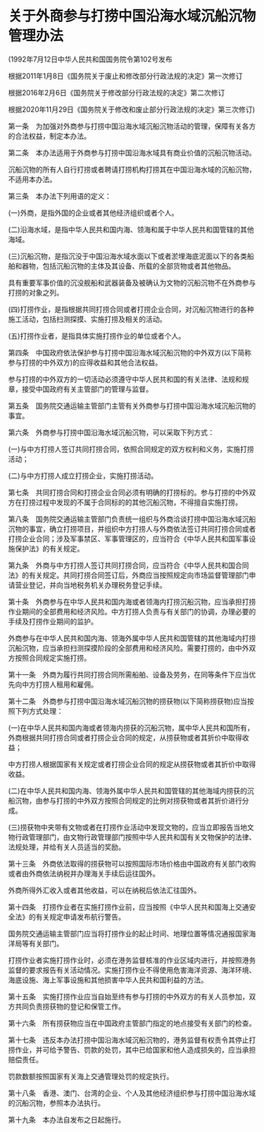 # 关于外商参与打捞中国沿海水域沉船沉物管理办法

(1992年7月12日中华人民共和国国务院令第102号发布

根据2011年1月8日《国务院关于废止和修改部分行政法规的决定》第一次修订

根据2016年2月6日《国务院关于修改部分行政法规的决定》第二次修订

根据2020年11月29日《国务院关于修改和废止部分行政法规的决定》第三次修订)
 
第一条　为加强对外商参与打捞中国沿海水域沉船沉物活动的管理，保障有关各方的合法权益，制定本办法。

第二条　本办法适用于外商参与打捞中国沿海水域具有商业价值的沉船沉物活动。

沉船沉物的所有人自行打捞或者聘请打捞机构打捞其在中国沿海水域的沉船沉物，不适用本办法。

第三条　本办法下列用语的定义：

(一)外商，是指外国的企业或者其他经济组织或者个人。

(二)沿海水域，是指中华人民共和国内海、领海和属于中华人民共和国管辖的其他海域。

(三)沉船沉物，是指沉没于中国沿海水域水面以下或者淤埋海底泥面以下的各类船舶和器物，包括沉船沉物的主体及其设备、所载的全部货物或者其他物品。

具有重要军事价值的沉没舰船和武器装备及被确认为文物的沉船沉物不在外商参与打捞的对象之列。

(四)打捞作业，是指根据共同打捞合同或者打捞企业合同，对沉船沉物进行的各种施工活动，包括扫测探摸、实施打捞及相关的活动。

(五)打捞作业者，是指具体实施打捞作业的单位或者个人。

第四条　中国政府依法保护参与打捞中国沿海水域沉船沉物的中外双方(以下简称参与打捞的中外双方)的应得收益和其他合法权益。

参与打捞的中外双方的一切活动必须遵守中华人民共和国的有关法律、法规和规章，接受中国政府有关主管部门的管理与监督。

第五条　国务院交通运输主管部门主管有关外商参与打捞中国沿海水域沉船沉物的事宜。

第六条　外商参与打捞中国沿海水域沉船沉物，可以采取下列方式：

(一)与中方打捞人签订共同打捞合同，依照合同规定的双方权利和义务，实施打捞活动；

(二)与中方打捞人成立打捞企业，实施打捞活动。

第七条　共同打捞合同和打捞企业合同必须有明确的打捞标的。参与打捞的中外双方在打捞过程中发现的不属于合同标的的其他沉船沉物，不得擅自实施打捞。

第八条　国务院交通运输主管部门负责统一组织与外商洽谈打捞中国沿海水域沉船沉物的事宜，确立打捞项目，并组织中方打捞人与外商依法签订共同打捞合同或者打捞企业合同；涉及军事禁区、军事管理区的，应当符合《中华人民共和国军事设施保护法》的有关规定。

第九条　外商与中方打捞人签订共同打捞合同，应当符合《中华人民共和国合同法》的有关规定。共同打捞合同签订后，外商应当按照规定向市场监督管理部门申请营业登记，并向当地税务机关办理税务登记手续。

第十条　外商参与在中华人民共和国内海或者领海内打捞沉船沉物，应当承担打捞作业期间的全部费用和经济风险。中方打捞人负责与有关部门的协调，办理必要的手续及打捞作业期间的监护。

外商参与在中华人民共和国内海、领海外属中华人民共和国管辖的其他海域内打捞沉船沉物，应当承担扫测探摸阶段的全部费用和经济风险。需要打捞的，由中外双方按照合同规定实施打捞。

第十一条　外商为履行共同打捞合同所需船舶、设备及劳务，在同等条件下应当优先向中方打捞人租用和雇佣。

第十二条　外商参与打捞中国沿海水域沉船沉物的捞获物(以下简称捞获物)应当按照下列方式处理：

(一)在中华人民共和国内海或者领海内捞获的沉船沉物，属中华人民共和国所有，外商根据共同打捞合同或者打捞企业合同的规定，从捞获物或者其折价中取得收益；

中方打捞人根据国家有关规定或者打捞企业合同的规定从捞获物或者其折价中取得收益。

(二)在中华人民共和国内海、领海外属中华人民共和国管辖的其他海域内捞获的沉船沉物，由参与打捞的中外双方按照合同规定的比例对捞获物或者其折价进行分成。

(三)捞获物中夹带有文物或者在打捞作业活动中发现文物的，应当立即报告当地文物行政管理部门，由文物行政管理部门按照中华人民共和国有关文物保护的法律、法规处理，并给有关人员适当的奖励。

第十三条　外商依法取得的捞获物可以按照国际市场价格由中国政府有关部门收购或者由外商依法纳税并办理海关手续后运往国外。

外商所得外汇收入或者其他收益，可以在纳税后依法汇往国外。

第十四条　打捞作业者在实施打捞作业前，应当按照《中华人民共和国海上交通安全法》的有关规定申请发布航行警告。

国务院交通运输主管部门应当将打捞作业的起止时间、地理位置等情况通报国家海洋局等有关部门。

打捞作业者实施打捞作业时，必须在港务监督核准的作业区域内进行，并按照港务监督的要求报告有关活动情况。实施打捞作业不得使用危害海洋资源、海洋环境、海底设施、海上军事设施和其他损害中华人民共和国利益的方法。

第十五条　实施打捞作业应当自始至终有参与打捞的中外双方的有关人员参加，双方共同负责捞获物的登记和保管工作。

第十六条　所有捞获物应当在中国政府主管部门指定的地点接受有关部门的检查。

第十七条　违反本办法打捞中国沿海水域沉船沉物的，港务监督有权责令其停止打捞作业，并可给予警告、罚款的处罚，其中已给国家和他人造成损失的，应当承担赔偿责任。

罚款数额按照国家有关海上交通管理处罚的规定执行。

第十八条　香港、澳门、台湾的企业、个人及其他经济组织参与打捞中国沿海水域的沉船沉物，参照本办法执行。

第十九条　本办法自发布之日起施行。